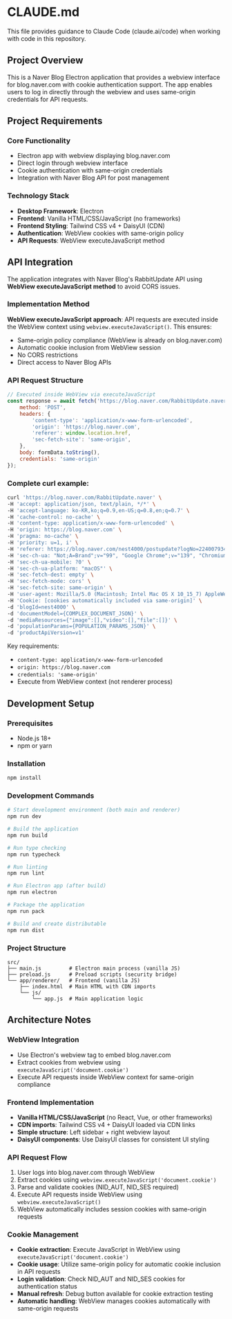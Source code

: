 # CLAUDE.md

This file provides guidance to Claude Code (claude.ai/code) when working with code in this repository.

## Project Overview

This is a Naver Blog Electron application that provides a webview interface for blog.naver.com with cookie authentication support. The app enables users to log in directly through the webview and uses same-origin credentials for API requests.

## Project Requirements

### Core Functionality
- Electron app with webview displaying blog.naver.com
- Direct login through webview interface
- Cookie authentication with same-origin credentials
- Integration with Naver Blog API for post management

### Technology Stack
- **Desktop Framework**: Electron
- **Frontend**: Vanilla HTML/CSS/JavaScript (no frameworks)
- **Frontend Styling**: Tailwind CSS v4 + DaisyUI (CDN)
- **Authentication**: WebView cookies with same-origin policy
- **API Requests**: WebView executeJavaScript method

## API Integration

The application integrates with Naver Blog's RabbitUpdate API using **WebView executeJavaScript method** to avoid CORS issues.

### Implementation Method
**WebView executeJavaScript approach**: API requests are executed inside the WebView context using `webview.executeJavaScript()`. This ensures:
- Same-origin policy compliance (WebView is already on blog.naver.com)
- Automatic cookie inclusion from WebView session
- No CORS restrictions
- Direct access to Naver Blog APIs

### API Request Structure
```javascript
// Executed inside WebView via executeJavaScript
const response = await fetch('https://blog.naver.com/RabbitUpdate.naver', {
    method: 'POST',
    headers: {
        'content-type': 'application/x-www-form-urlencoded',
        'origin': 'https://blog.naver.com',
        'referer': window.location.href,
        'sec-fetch-site': 'same-origin',
    },
    body: formData.toString(),
    credentials: 'same-origin'
});
```

### Complete curl example:
```bash
curl 'https://blog.naver.com/RabbitUpdate.naver' \
-H 'accept: application/json, text/plain, */*' \
-H 'accept-language: ko-KR,ko;q=0.9,en-US;q=0.8,en;q=0.7' \
-H 'cache-control: no-cache' \
-H 'content-type: application/x-www-form-urlencoded' \
-H 'origin: https://blog.naver.com' \
-H 'pragma: no-cache' \
-H 'priority: u=1, i' \
-H 'referer: https://blog.naver.com/nest4000/postupdate?logNo=224007934456' \
-H 'sec-ch-ua: "Not;A=Brand";v="99", "Google Chrome";v="139", "Chromium";v="139"' \
-H 'sec-ch-ua-mobile: ?0' \
-H 'sec-ch-ua-platform: "macOS"' \
-H 'sec-fetch-dest: empty' \
-H 'sec-fetch-mode: cors' \
-H 'sec-fetch-site: same-origin' \
-H 'user-agent: Mozilla/5.0 (Macintosh; Intel Mac OS X 10_15_7) AppleWebKit/537.36 (KHTML, like Gecko) Chrome/139.0.0.0 Safari/537.36' \
-H 'Cookie: [cookies automatically included via same-origin]' \
-d 'blogId=nest4000' \
-d 'documentModel={COMPLEX_DOCUMENT_JSON}' \
-d 'mediaResources={"image":[],"video":[],"file":[]}' \
-d 'populationParams={POPULATION_PARAMS_JSON}' \
-d 'productApiVersion=v1'
```

Key requirements:
- `content-type: application/x-www-form-urlencoded`
- `origin: https://blog.naver.com`
- `credentials: 'same-origin'`
- Execute from WebView context (not renderer process)

## Development Setup

### Prerequisites
- Node.js 18+
- npm or yarn

### Installation
```bash
npm install
```

### Development Commands
```bash
# Start development environment (both main and renderer)
npm run dev

# Build the application
npm run build

# Run type checking
npm run typecheck

# Run linting
npm run lint

# Run Electron app (after build)
npm run electron

# Package the application
npm run pack

# Build and create distributable
npm run dist
```

### Project Structure
```
src/
├── main.js         # Electron main process (vanilla JS)
├── preload.js      # Preload scripts (security bridge)
└── app/renderer/   # Frontend (vanilla JS)
    ├── index.html  # Main HTML with CDN imports
    └── js/
        └── app.js  # Main application logic
```

## Architecture Notes

### WebView Integration
- Use Electron's webview tag to embed blog.naver.com
- Extract cookies from webview using `executeJavaScript('document.cookie')`
- Execute API requests inside WebView context for same-origin compliance

### Frontend Implementation
- **Vanilla HTML/CSS/JavaScript** (no React, Vue, or other frameworks)
- **CDN imports**: Tailwind CSS v4 + DaisyUI loaded via CDN links
- **Simple structure**: Left sidebar + right webview layout
- **DaisyUI components**: Use DaisyUI classes for consistent UI styling

### API Request Flow
1. User logs into blog.naver.com through WebView
2. Extract cookies using `webview.executeJavaScript('document.cookie')`
3. Parse and validate cookies (NID_AUT, NID_SES required)
4. Execute API requests inside WebView using `webview.executeJavaScript()`
5. WebView automatically includes session cookies with same-origin requests

### Cookie Management
- **Cookie extraction**: Execute JavaScript in WebView using `executeJavaScript('document.cookie')`
- **Cookie usage**: Utilize same-origin policy for automatic cookie inclusion in API requests
- **Login validation**: Check NID_AUT and NID_SES cookies for authentication status
- **Manual refresh**: Debug button available for cookie extraction testing
- **Automatic handling**: WebView manages cookies automatically with same-origin requests